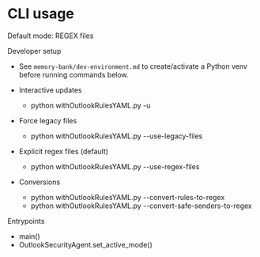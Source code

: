 # CLI usage

Default mode: REGEX files

Developer setup
- See `memory-bank/dev-environment.md` to create/activate a Python venv before running commands below.

- Interactive updates
  - python withOutlookRulesYAML.py -u
- Force legacy files
  - python withOutlookRulesYAML.py --use-legacy-files
- Explicit regex files (default)
  - python withOutlookRulesYAML.py --use-regex-files
- Conversions
  - python withOutlookRulesYAML.py --convert-rules-to-regex
  - python withOutlookRulesYAML.py --convert-safe-senders-to-regex

Entrypoints
- main()
- OutlookSecurityAgent.set_active_mode()
